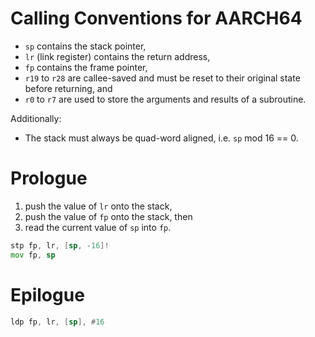# Calling Conventions for AARCH64

* `sp` contains the stack pointer,
* `lr` (link register) contains the return address,
* `fp` contains the frame pointer,
* `r19` to `r28` are callee-saved and must be reset to their original
  state before returning, and
* `r0` to `r7` are used to store the arguments and results of a
  subroutine.

Additionally:

* The stack must always be quad-word aligned, i.e. `sp` mod 16 == 0.

# Prologue

1. push the value of `lr` onto the stack,
2. push the value of `fp` onto the stack, then
3. read the current value of `sp` into `fp`.

```asm
stp fp, lr, [sp, -16]!
mov fp, sp
```

# Epilogue

```asm
ldp fp, lr, [sp], #16
```
